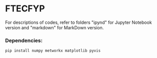 # FTECFYP
For descriptions of codes, refer to folders "ipynd" for Jupyter Notebook version and "markdown" for MarkDown version.

### Dependencies:

```bash
pip install numpy metworkx matplotlib pyvis
```

